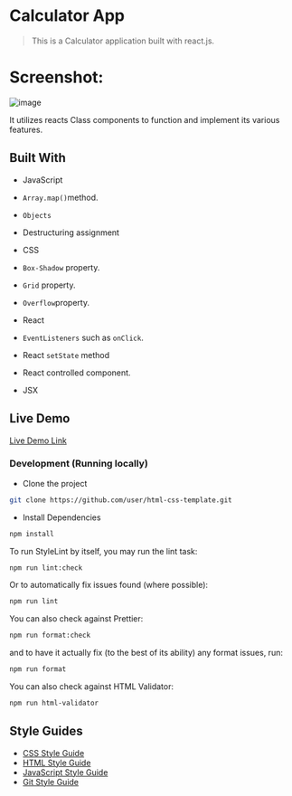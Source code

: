 # Calculator App

> This is a Calculator application built with react.js.

# Screenshot:

![image](https://github.com/Rushikeshsasamkar/Calculator-Using-React-JS/assets/44942941/ca6833d3-d03b-4385-9967-c66cb8960423)


It utilizes reacts Class components to function and implement its various features.

## Built With

- JavaScript
- `Array.map()`method.
- `Objects`
- Destructuring assignment

- CSS
- `Box-Shadow` property.
- `Grid` property.
- `Overflow`property.

- React
- `EventListeners` such as `onClick`.
- React `setState` method
- React controlled component.

- JSX

## Live Demo

[Live Demo Link](https://calcufast.netlify.app/)

### Development (Running locally)

- Clone the project

```bash
git clone https://github.com/user/html-css-template.git

```

- Install Dependencies

```bash
npm install
```

To run StyleLint by itself, you may run the lint task:

```bash
npm run lint:check
```

Or to automatically fix issues found (where possible):

```bash
npm run lint
```

You can also check against Prettier:

```bash
npm run format:check
```

and to have it actually fix (to the best of its ability) any format issues, run:

```bash
npm run format
```

You can also check against HTML Validator:

```bash
npm run html-validator
```

## Style Guides

- [CSS Style Guide](http://udacity.github.io/frontend-nanodegree-styleguide/css.html)
- [HTML Style Guide](http://udacity.github.io/frontend-nanodegree-styleguide/index.html)
- [JavaScript Style Guide](http://udacity.github.io/frontend-nanodegree-styleguide/javascript.html)
- [Git Style Guide](https://udacity.github.io/git-styleguide/)


